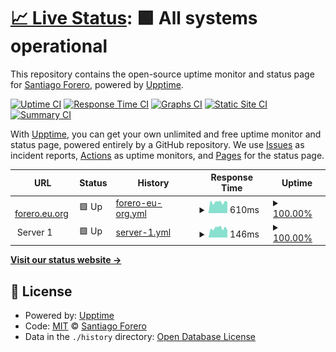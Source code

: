 # [📈 Live Status](https://status.forero.xyz): <!--live status--> **🟩 All systems operational**

This repository contains the open-source uptime monitor and status page for [Santiago Forero](forero.xyz), powered by [Upptime](https://github.com/upptime/upptime).

[![Uptime CI](https://github.com/forerosantiago/upptime/workflows/Uptime%20CI/badge.svg)](https://github.com/forerosantiago/upptime/actions?query=workflow%3A%22Uptime+CI%22)
[![Response Time CI](https://github.com/forerosantiago/upptime/workflows/Response%20Time%20CI/badge.svg)](https://github.com/forerosantiago/upptime/actions?query=workflow%3A%22Response+Time+CI%22)
[![Graphs CI](https://github.com/forerosantiago/upptime/workflows/Graphs%20CI/badge.svg)](https://github.com/forerosantiago/upptime/actions?query=workflow%3A%22Graphs+CI%22)
[![Static Site CI](https://github.com/forerosantiago/upptime/workflows/Static%20Site%20CI/badge.svg)](https://github.com/forerosantiago/upptime/actions?query=workflow%3A%22Static+Site+CI%22)
[![Summary CI](https://github.com/forerosantiago/upptime/workflows/Summary%20CI/badge.svg)](https://github.com/forerosantiago/upptime/actions?query=workflow%3A%22Summary+CI%22)

With [Upptime](https://upptime.js.org), you can get your own unlimited and free uptime monitor and status page, powered entirely by a GitHub repository. We use [Issues](https://github.com/forerosantiago/upptime/issues) as incident reports, [Actions](https://github.com/forerosantiago/upptime/actions) as uptime monitors, and [Pages](https://status.forero.xyz) for the status page.

<!--start: status pages-->
<!-- This summary is generated by Upptime (https://github.com/upptime/upptime) -->
<!-- Do not edit this manually, your changes will be overwritten -->
<!-- prettier-ignore -->
| URL | Status | History | Response Time | Uptime |
| --- | ------ | ------- | ------------- | ------ |
| <img alt="" src="https://icons.duckduckgo.com/ip3/forero.eu.org.ico" height="13"> [forero.eu.org](https://forero.eu.org) | 🟩 Up | [forero-eu-org.yml](https://github.com/forerosantiago/upptime/commits/HEAD/history/forero-eu-org.yml) | <details><summary><img alt="Response time graph" src="./graphs/forero-eu-org/response-time-week.png" height="20"> 610ms</summary><br><a href="https://status.forero.eu.org/history/forero-eu-org"><img alt="Response time 375" src="https://img.shields.io/endpoint?url=https%3A%2F%2Fraw.githubusercontent.com%2Fforerosantiago%2Fupptime%2FHEAD%2Fapi%2Fforero-eu-org%2Fresponse-time.json"></a><br><a href="https://status.forero.eu.org/history/forero-eu-org"><img alt="24-hour response time 615" src="https://img.shields.io/endpoint?url=https%3A%2F%2Fraw.githubusercontent.com%2Fforerosantiago%2Fupptime%2FHEAD%2Fapi%2Fforero-eu-org%2Fresponse-time-day.json"></a><br><a href="https://status.forero.eu.org/history/forero-eu-org"><img alt="7-day response time 610" src="https://img.shields.io/endpoint?url=https%3A%2F%2Fraw.githubusercontent.com%2Fforerosantiago%2Fupptime%2FHEAD%2Fapi%2Fforero-eu-org%2Fresponse-time-week.json"></a><br><a href="https://status.forero.eu.org/history/forero-eu-org"><img alt="30-day response time 573" src="https://img.shields.io/endpoint?url=https%3A%2F%2Fraw.githubusercontent.com%2Fforerosantiago%2Fupptime%2FHEAD%2Fapi%2Fforero-eu-org%2Fresponse-time-month.json"></a><br><a href="https://status.forero.eu.org/history/forero-eu-org"><img alt="1-year response time 423" src="https://img.shields.io/endpoint?url=https%3A%2F%2Fraw.githubusercontent.com%2Fforerosantiago%2Fupptime%2FHEAD%2Fapi%2Fforero-eu-org%2Fresponse-time-year.json"></a></details> | <details><summary><a href="https://status.forero.eu.org/history/forero-eu-org">100.00%</a></summary><a href="https://status.forero.eu.org/history/forero-eu-org"><img alt="All-time uptime 64.00%" src="https://img.shields.io/endpoint?url=https%3A%2F%2Fraw.githubusercontent.com%2Fforerosantiago%2Fupptime%2FHEAD%2Fapi%2Fforero-eu-org%2Fuptime.json"></a><br><a href="https://status.forero.eu.org/history/forero-eu-org"><img alt="24-hour uptime 100.00%" src="https://img.shields.io/endpoint?url=https%3A%2F%2Fraw.githubusercontent.com%2Fforerosantiago%2Fupptime%2FHEAD%2Fapi%2Fforero-eu-org%2Fuptime-day.json"></a><br><a href="https://status.forero.eu.org/history/forero-eu-org"><img alt="7-day uptime 100.00%" src="https://img.shields.io/endpoint?url=https%3A%2F%2Fraw.githubusercontent.com%2Fforerosantiago%2Fupptime%2FHEAD%2Fapi%2Fforero-eu-org%2Fuptime-week.json"></a><br><a href="https://status.forero.eu.org/history/forero-eu-org"><img alt="30-day uptime 100.00%" src="https://img.shields.io/endpoint?url=https%3A%2F%2Fraw.githubusercontent.com%2Fforerosantiago%2Fupptime%2FHEAD%2Fapi%2Fforero-eu-org%2Fuptime-month.json"></a><br><a href="https://status.forero.eu.org/history/forero-eu-org"><img alt="1-year uptime 55.51%" src="https://img.shields.io/endpoint?url=https%3A%2F%2Fraw.githubusercontent.com%2Fforerosantiago%2Fupptime%2FHEAD%2Fapi%2Fforero-eu-org%2Fuptime-year.json"></a></details>
| <img alt="" src="https://forero.eu.org/server_icon.png" height="13"> Server 1 | 🟩 Up | [server-1.yml](https://github.com/forerosantiago/upptime/commits/HEAD/history/server-1.yml) | <details><summary><img alt="Response time graph" src="./graphs/server-1/response-time-week.png" height="20"> 146ms</summary><br><a href="https://status.forero.eu.org/history/server-1"><img alt="Response time 141" src="https://img.shields.io/endpoint?url=https%3A%2F%2Fraw.githubusercontent.com%2Fforerosantiago%2Fupptime%2FHEAD%2Fapi%2Fserver-1%2Fresponse-time.json"></a><br><a href="https://status.forero.eu.org/history/server-1"><img alt="24-hour response time 115" src="https://img.shields.io/endpoint?url=https%3A%2F%2Fraw.githubusercontent.com%2Fforerosantiago%2Fupptime%2FHEAD%2Fapi%2Fserver-1%2Fresponse-time-day.json"></a><br><a href="https://status.forero.eu.org/history/server-1"><img alt="7-day response time 146" src="https://img.shields.io/endpoint?url=https%3A%2F%2Fraw.githubusercontent.com%2Fforerosantiago%2Fupptime%2FHEAD%2Fapi%2Fserver-1%2Fresponse-time-week.json"></a><br><a href="https://status.forero.eu.org/history/server-1"><img alt="30-day response time 141" src="https://img.shields.io/endpoint?url=https%3A%2F%2Fraw.githubusercontent.com%2Fforerosantiago%2Fupptime%2FHEAD%2Fapi%2Fserver-1%2Fresponse-time-month.json"></a><br><a href="https://status.forero.eu.org/history/server-1"><img alt="1-year response time 141" src="https://img.shields.io/endpoint?url=https%3A%2F%2Fraw.githubusercontent.com%2Fforerosantiago%2Fupptime%2FHEAD%2Fapi%2Fserver-1%2Fresponse-time-year.json"></a></details> | <details><summary><a href="https://status.forero.eu.org/history/server-1">100.00%</a></summary><a href="https://status.forero.eu.org/history/server-1"><img alt="All-time uptime 100.00%" src="https://img.shields.io/endpoint?url=https%3A%2F%2Fraw.githubusercontent.com%2Fforerosantiago%2Fupptime%2FHEAD%2Fapi%2Fserver-1%2Fuptime.json"></a><br><a href="https://status.forero.eu.org/history/server-1"><img alt="24-hour uptime 100.00%" src="https://img.shields.io/endpoint?url=https%3A%2F%2Fraw.githubusercontent.com%2Fforerosantiago%2Fupptime%2FHEAD%2Fapi%2Fserver-1%2Fuptime-day.json"></a><br><a href="https://status.forero.eu.org/history/server-1"><img alt="7-day uptime 100.00%" src="https://img.shields.io/endpoint?url=https%3A%2F%2Fraw.githubusercontent.com%2Fforerosantiago%2Fupptime%2FHEAD%2Fapi%2Fserver-1%2Fuptime-week.json"></a><br><a href="https://status.forero.eu.org/history/server-1"><img alt="30-day uptime 100.00%" src="https://img.shields.io/endpoint?url=https%3A%2F%2Fraw.githubusercontent.com%2Fforerosantiago%2Fupptime%2FHEAD%2Fapi%2Fserver-1%2Fuptime-month.json"></a><br><a href="https://status.forero.eu.org/history/server-1"><img alt="1-year uptime 100.00%" src="https://img.shields.io/endpoint?url=https%3A%2F%2Fraw.githubusercontent.com%2Fforerosantiago%2Fupptime%2FHEAD%2Fapi%2Fserver-1%2Fuptime-year.json"></a></details>

<!--end: status pages-->

[**Visit our status website →**](https://status.forero.xyz)

## 📄 License

- Powered by: [Upptime](https://github.com/upptime/upptime)
- Code: [MIT](./LICENSE) © [Santiago Forero](forero.xyz)
- Data in the `./history` directory: [Open Database License](https://opendatacommons.org/licenses/odbl/1-0/)
